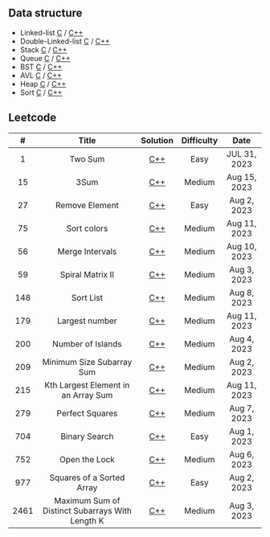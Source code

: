 ## Data structure

- Linked-list [C](https://github.com/zjimf/DataStructure/tree/master/C/linked-list) / [C++](https://github.com/zjimf/DataStructure/tree/master/C++/linked-list)
- Double-Linked-list [C](https://github.com/zjimf/DataStructureAlgorithm/tree/master/C/double-linked-list) / [C++](https://github.com/zjimf/DataStructure/tree/master/C++/double-linked-list)
- Stack [C](https://github.com/zjimf/DataStructure/tree/master/C/Stack) / [C++](https://github.com/zjimf/DataStructure/tree/master/C++/Stack)
- Queue [C](https://github.com/zjimf/DataStructure/tree/master/C/Queue) / [C++](https://github.com/zjimf/DataStructure/tree/master/C++/Queue)
- BST [C](https://github.com/zjimf/DataStructure/tree/master/C/BST) / [C++](https://github.com/zjimf/DataStructure/tree/master/C++/BST)
- AVL [C](https://github.com/zjimf/DataStructure/tree/master/C/AVL) / [C++](https://github.com/zjimf/DataStructure/tree/master/C++/AVL)
- Heap [C](https://github.com/zjimf/DataStructure/tree/master/C/Heap) / [C++](https://github.com/zjimf/DataStructure/tree/master/C++/Heap)
- Sort [C](https://github.com/zjimf/DataStructure/tree/master/C/Sort) / [C++](https://github.com/zjimf/DataStructure/tree/master/C++/Sort)

## Leetcode

|  #   |                      Title                      |                                                               Solution                                                               | Difficulty |     Date     |
| :--: | :---------------------------------------------: | :----------------------------------------------------------------------------------------------------------------------------------: | :--------: | :----------: |
|  1   |                     Two Sum                     |                      [C++](https://github.com/zjimf/DataStructureAlgorithm/blob/master/Leetcode/1.two-sum.cpp)                       |    Easy    | JUL 31, 2023 |
|  15  |                      3Sum                       |                       [C++](https://github.com/zjimf/DataStructureAlgorithm/blob/master/Leetcode/15.3-sum.cpp)                       |   Medium   | Aug 15, 2023 |
|  27  |                 Remove Element                  |                  [C++](https://github.com/zjimf/DataStructureAlgorithm/blob/master/Leetcode/27.remove-element.cpp)                   |    Easy    | Aug 2, 2023  |
|  75  |                   Sort colors                   |                    [C++](https://github.com/zjimf/DataStructureAlgorithm/blob/master/Leetcode/75.sort-colors.cpp)                    |   Medium   | Aug 11, 2023 |
|  56  |                 Merge Intervals                 |                  [C++](https://github.com/zjimf/DataStructureAlgorithm/blob/master/Leetcode/56.merge-intervals.cpp)                  |   Medium   | Aug 10, 2023 |
|  59  |                Spiral Matrix II                 |                 [C++](https://github.com/zjimf/DataStructureAlgorithm/blob/master/Leetcode/59.spiral-matrix-ii.cpp)                  |   Medium   | Aug 3, 2023  |
| 148  |                    Sort List                    |                    [C++](https://github.com/zjimf/DataStructureAlgorithm/blob/master/Leetcode/148.sort-list.cpp)                     |   Medium   | Aug 8, 2023  |
| 179  |                 Largest number                  |                  [C++](https://github.com/zjimf/DataStructureAlgorithm/blob/master/Leetcode/179.largest-number.cpp)                  |   Medium   | Aug 11, 2023 |
| 200  |                Number of Islands                |                [C++](https://github.com/zjimf/DataStructureAlgorithm/blob/master/Leetcode/200.number-of-islands.cpp)                 |   Medium   | Aug 4, 2023  |
| 209  |            Minimum Size Subarray Sum            |            [C++](https://github.com/zjimf/DataStructureAlgorithm/blob/master/Leetcode/209.minimum-size-subarray-sum.cpp)             |   Medium   | Aug 2, 2023  |
| 215  |       Kth Largest Element in an Array Sum       |         [C++](https://github.com/zjimf/DataStructureAlgorithm/blob/master/Leetcode/215.kth-largest-element-in-an-array.cpp)          |   Medium   | Aug 11, 2023 |
| 279  |                 Perfect Squares                 |                 [C++](https://github.com/zjimf/DataStructureAlgorithm/blob/master/Leetcode/279.perfect-squares.cpp)                  |   Medium   | Aug 7, 2023  |
| 704  |                  Binary Search                  |                  [C++](https://github.com/zjimf/DataStructureAlgorithm/blob/master/Leetcode/704.binary-search.cpp)                   |    Easy    | Aug 1, 2023  |
| 752  |                  Open the Lock                  |                  [C++](https://github.com/zjimf/DataStructureAlgorithm/blob/master/Leetcode/752.open-the-lock.cpp)                   |   Medium   | Aug 6, 2023  |
| 977  |            Squares of a Sorted Array            |            [C++](https://github.com/zjimf/DataStructureAlgorithm/blob/master/Leetcode/977.squares-of-a-sorted-array.cpp)             |    Easy    | Aug 2, 2023  |
| 2461 | Maximum Sum of Distinct Subarrays With Length K | [C++](https://github.com/zjimf/DataStructureAlgorithm/blob/master/Leetcode/2461.maximum-sum-of-distinct-subarrays-with-length-k.cpp) |   Medium   | Aug 3, 2023  |
